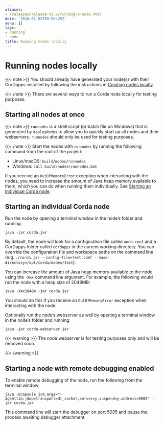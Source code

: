 ```yaml
---
aliases:
- /releases/release-V3.0/running-a-node.html
date: '2020-01-08T09:59:25Z'
menu: []
tags:
- running
- node
title: Running nodes locally
---
```



# Running nodes locally


{{< note >}}
You should already have generated your node(s) with their CorDapps installed by following the instructions in
[Creating nodes locally](generating-a-node.md).

{{< /note >}}
There are several ways to run a Corda node locally for testing purposes.


## Starting all nodes at once

{{< note >}}
`runnodes` is a shell script (or batch file on Windows) that is generated by `deployNodes` to allow you
to quickly start up all nodes and their webservers. `runnodes` should only be used for testing purposes.

{{< /note >}}
Start the nodes with `runnodes` by running the following command from the root of the project:


* Linux/macOS: `build/nodes/runnodes`
* Windows: `call build\nodes\runnodes.bat`

If you receive an `OutOfMemoryError` exception when interacting with the nodes, you need to increase the amount of
Java heap memory available to them, which you can do when running them individually. See
[Starting an individual Corda node](#starting-an-individual-corda-node).



## Starting an individual Corda node

Run the node by opening a terminal window in the node’s folder and running:

```shell
java -jar corda.jar
```

By default, the node will look for a configuration file called `node.conf` and a CorDapps folder called `cordapps`
in the current working directory. You can override the configuration file and workspace paths on the command line (e.g.
`./corda.jar --config-file=test.conf --base-directory=/opt/corda/nodes/test`).

You can increase the amount of Java heap memory available to the node using the `-Xmx` command line argument. For
example, the following would run the node with a heap size of 2048MB:

```shell
java -Xmx2048m -jar corda.jar
```

You should do this if you receive an `OutOfMemoryError` exception when interacting with the node.

Optionally run the node’s webserver as well by opening a terminal window in the node’s folder and running:

```shell
java -jar corda-webserver.jar
```


{{< warning >}}
The node webserver is for testing purposes only and will be removed soon.

{{< /warning >}}



## Starting a node with remote debugging enabled

To enable remote debugging of the node, run the following from the terminal window:

`java -Dcapsule.jvm.args="-agentlib:jdwp=transport=dt_socket,server=y,suspend=y,address=5005" -jar corda.jar`

This command line will start the debugger on port 5005 and pause the process awaiting debugger attachment.

